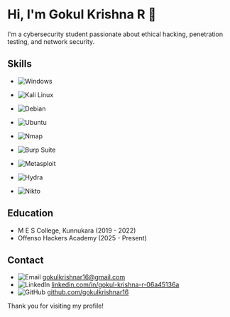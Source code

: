 
# Hi, I'm Gokul Krishna R 👋

I'm a cybersecurity student passionate about ethical hacking, penetration testing, and network security.

## Skills
- ![Windows](https://img.shields.io/badge/Windows-0078D6?style=for-the-badge&logo=windows&logoColor=white)  
- ![Kali Linux](https://img.shields.io/badge/Kali_Linux-557C94?style=for-the-badge&logo=kalilinux&logoColor=white)  
- ![Debian](https://img.shields.io/badge/Debian-A81D33?style=for-the-badge&logo=debian&logoColor=white)  
- ![Ubuntu](https://img.shields.io/badge/Ubuntu-E95420?style=for-the-badge&logo=ubuntu&logoColor=white)  

- ![Nmap](https://img.shields.io/badge/Nmap-9E4784?style=for-the-badge&logo=nmap&logoColor=white)  
- ![Burp Suite](https://img.shields.io/badge/Burp_Suite-FE7F00?style=for-the-badge&logo=burpsuite&logoColor=white)  
- ![Metasploit](https://img.shields.io/badge/Metasploit-FF5C57?style=for-the-badge&logo=metasploit&logoColor=white)  
- ![Hydra](https://img.shields.io/badge/Hydra-4B0082?style=for-the-badge)  
- ![Nikto](https://img.shields.io/badge/Nikto-5c5c5c?style=for-the-badge&logo=nikto)  

## Education
- M E S College, Kunnukara (2019 - 2022)  
- Offenso Hackers Academy (2025 - Present)  

## Contact
- ![Email](https://img.icons8.com/ios-filled/20/4f9eed/email.png) gokulkrishnar16@gmail.com  
- ![LinkedIn](https://img.icons8.com/ios-filled/20/4f9eed/linkedin.png) [linkedin.com/in/gokul-krishna-r-06a45136a](https://www.linkedin.com/in/gokul-krishna-r-06a45136a)  
- ![GitHub](https://img.icons8.com/ios-glyphs/20/4f9eed/github.png) [github.com/gokulkrishnar16](https://github.com/gokulkrishnar16)  

Thank you for visiting my profile!

